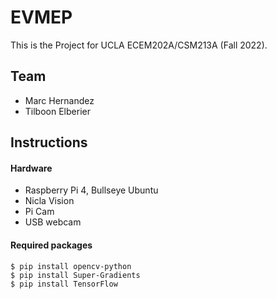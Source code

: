 # EVMEP
This is the Project for UCLA ECEM202A/CSM213A (Fall 2022).

## Team
* Marc Hernandez
* Tilboon Elberier

## Instructions

#### Hardware
- Raspberry Pi 4, Bullseye Ubuntu
- Nicla Vision
- Pi Cam
- USB webcam

#### Required packages
```
$ pip install opencv-python
$ pip install Super-Gradients
$ pip install TensorFlow
```
